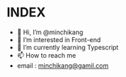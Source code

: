 <h1>INDEX</h1>

- 👋 Hi, I’m @minchikang
- 👀 I’m interested in Front-end 
- 🌱 I’m currently learning Typescript
- 📫 How to reach me 
- email : minchikang@gamil.com 

<!---
minchikang/minchikang is a ✨ special ✨ repository because its `README.md` (this file) appears on your GitHub profile.
You can click the Preview link to take a look at your changes.
--->
